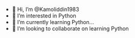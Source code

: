 - 👋 Hi, I’m @Kamoliddin1983
- 👀 I’m interested in Python
- 🌱 I’m currently learning Python...
- 💞️ I’m looking to collaborate on learning Python
